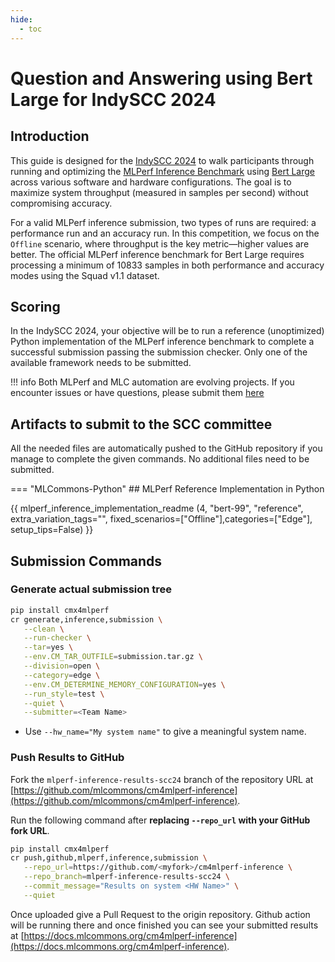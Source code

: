 ```yaml
---
hide:
  - toc
---
```


# Question and Answering using Bert Large for IndySCC 2024

## Introduction

This guide is designed for the [IndySCC 2024](https://sc24.supercomputing.org/students/indyscc/) to walk participants through running and optimizing the [MLPerf Inference Benchmark](https://arxiv.org/abs/1911.02549) using [Bert Large](https://github.com/mlcommons/inference/tree/master/language/bert#supported-models) across various software and hardware configurations. The goal is to maximize system throughput (measured in samples per second) without compromising accuracy.

For a valid MLPerf inference submission, two types of runs are required: a performance run and an accuracy run. In this competition, we focus on the `Offline` scenario, where throughput is the key metric—higher values are better. The official MLPerf inference benchmark for Bert Large requires processing a minimum of 10833 samples in both performance and accuracy modes using the Squad v1.1 dataset.

## Scoring

In the IndySCC 2024, your objective will be to run a reference (unoptimized) Python implementation of the MLPerf inference benchmark to complete a successful submission passing the submission checker. Only one of the available framework needs to be submitted.


!!! info
    Both MLPerf and MLC automation are evolving projects.
    If you encounter issues or have questions, please submit them [here](https://github.com/mlcommons/cm4mlops/issues)

## Artifacts to submit to the SCC committee
All the needed files are automatically pushed to the GitHub repository if you manage to complete the given commands. No additional files need to be submitted.


=== "MLCommons-Python"
    ## MLPerf Reference Implementation in Python
    
{{ mlperf_inference_implementation_readme (4, "bert-99", "reference", extra_variation_tags="", fixed_scenarios=["Offline"],categories=["Edge"], setup_tips=False) }}


## Submission Commands

### Generate actual submission tree

```bash
pip install cmx4mlperf
cr generate,inference,submission \
   --clean \
   --run-checker \
   --tar=yes \
   --env.CM_TAR_OUTFILE=submission.tar.gz \
   --division=open \
   --category=edge \
   --env.CM_DETERMINE_MEMORY_CONFIGURATION=yes \
   --run_style=test \
   --quiet \
   --submitter=<Team Name>
```

* Use `--hw_name="My system name"` to give a meaningful system name.


### Push Results to GitHub

Fork the `mlperf-inference-results-scc24` branch of the repository URL at [https://github.com/mlcommons/cm4mlperf-inference](https://github.com/mlcommons/cm4mlperf-inference).

Run the following command after **replacing `--repo_url` with your GitHub fork URL**.

```bash
pip install cmx4mlperf
cr push,github,mlperf,inference,submission \
   --repo_url=https://github.com/<myfork>/cm4mlperf-inference \
   --repo_branch=mlperf-inference-results-scc24 \
   --commit_message="Results on system <HW Name>" \
   --quiet
```

Once uploaded give a Pull Request to the origin repository. Github action will be running there and once
finished you can see your submitted results at [https://docs.mlcommons.org/cm4mlperf-inference](https://docs.mlcommons.org/cm4mlperf-inference).
